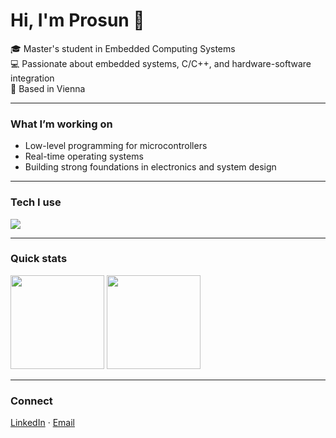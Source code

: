 # Hi, I'm Prosun 👋

🎓 Master's student in Embedded Computing Systems  
💻 Passionate about embedded systems, C/C++, and hardware-software integration  
📍 Based in Vienna  

---

### What I’m working on
- Low-level programming for microcontrollers  
- Real-time operating systems  
- Building strong foundations in electronics and system design  

---

### Tech I use
<p align="left">
  <img src="https://skillicons.dev/icons?i=c,cpp,python,git,linux,arduino" />
</p>

---

### Quick stats
<p align="left">
  <img src="https://github-readme-stats.vercel.app/api?username=rudro101&show_icons=true&hide_title=true&hide_rank=true&hide=contribs&count_private=true&theme=transparent" height="150"/>
  <img src="https://github-readme-stats.vercel.app/api/top-langs/?username=rudro101&layout=compact&theme=transparent" height="150"/>
</p>

---

### Connect
[LinkedIn](https://linkedin.com/in/prosun-das-rudro) · [Email](mailto:prosundas.rudro24@gmail.com)
